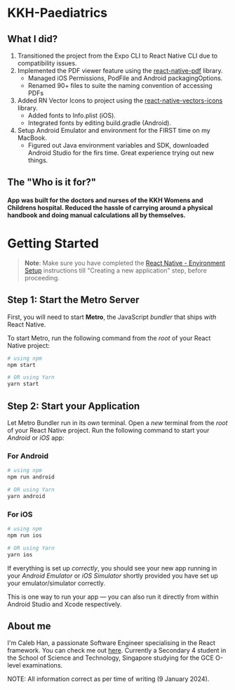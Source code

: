 # KKH-Paediatrics

## What I did?

1. Transitioned the project from the Expo CLI to React Native CLI due to compatibility issues.
2. Implemented the PDF viewer feature using the [react-native-pdf](https://www.npmjs.com/package/react-native-pdf) library.
   - Managed iOS Permissions, PodFile and Android packagingOptions.
   - Renamed 90+ files to suite the naming convention of accessing PDFs
3. Added RN Vector Icons to project using the [react-native-vectors-icons](https://www.npmjs.com/package/react-native-vector-icons) library.
   - Added fonts to Info.plist (iOS).
   - Integrated fonts by editing build.gradle (Android).
4. Setup Android Emulator and environment for the FIRST time on my MacBook.
   - Figured out Java environment variables and SDK, downloaded Android Studio for the firs time. Great experience trying out new things.

## The "Who is it for?"

#### App was built for the doctors and nurses of the KKH Womens and Childrens hospital. Reduced the hassle of carrying around a physical handbook and doing manual calculations all by themselves.

# Getting Started

> **Note**: Make sure you have completed the [React Native - Environment Setup](https://reactnative.dev/docs/environment-setup) instructions till "Creating a new application" step, before proceeding.

## Step 1: Start the Metro Server

First, you will need to start **Metro**, the JavaScript _bundler_ that ships _with_ React Native.

To start Metro, run the following command from the _root_ of your React Native project:

```bash
# using npm
npm start

# OR using Yarn
yarn start
```

## Step 2: Start your Application

Let Metro Bundler run in its _own_ terminal. Open a _new_ terminal from the _root_ of your React Native project. Run the following command to start your _Android_ or _iOS_ app:

### For Android

```bash
# using npm
npm run android

# OR using Yarn
yarn android
```

### For iOS

```bash
# using npm
npm run ios

# OR using Yarn
yarn ios
```

If everything is set up _correctly_, you should see your new app running in your _Android Emulator_ or _iOS Simulator_ shortly provided you have set up your emulator/simulator correctly.

This is one way to run your app — you can also run it directly from within Android Studio and Xcode respectively.

## About me

I'm Caleb Han, a passionate Software Engineer specialising in the React framework. You can check me out [here](https://calebhan.vercel.app/). Currently a Secondary 4 student in the School of Science and Technology, Singapore studying for the GCE O-level examinations.

NOTE: All information correct as per time of writing (9 January 2024).
